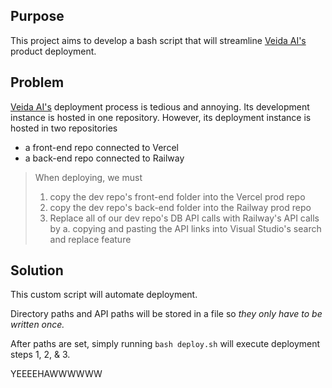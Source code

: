 Purpose
-------
This project aims to develop a bash script that will streamline [Veida AI's](https://veidaai.com/) product deployment.

Problem
-------
[Veida AI's](https://veidaai.com/) deployment process is tedious and annoying. 
Its development instance is hosted in one repository. However, its deployment instance is hosted in two repositories
- a front-end repo connected to Vercel
- a back-end repo connected to Railway

> When deploying, we must 
> 1. copy the dev repo's front-end folder into the Vercel prod repo
> 2. copy the dev repo's back-end folder into the Railway prod repo
> 3. Replace all of our dev repo's DB API calls with Railway's API calls by 
>   a. copying and pasting the API links into Visual Studio's search and replace feature

Solution
--------
This custom script will automate deployment.

Directory paths and API paths will be stored in a file so *they only have to be written once.*

After paths are set, simply running `bash deploy.sh` will execute deployment steps 1, 2, & 3.

YEEEEHAWWWWWW